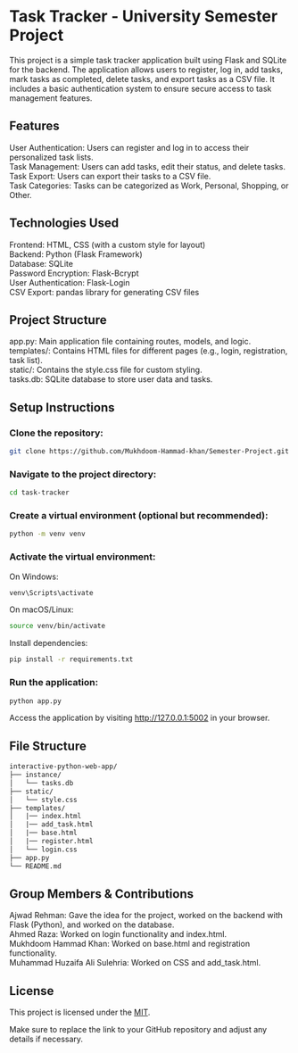 # Task Tracker - University Semester Project
This project is a simple task tracker application built using Flask and SQLite for the backend. The application allows users to register, log in, add tasks, mark tasks as completed, delete tasks, and export tasks as a CSV file. It includes a basic authentication system to ensure secure access to task management features.

## Features
User Authentication: Users can register and log in to access their personalized task lists.<br>
Task Management: Users can add tasks, edit their status, and delete tasks.<br>
Task Export: Users can export their tasks to a CSV file.<br>
Task Categories: Tasks can be categorized as Work, Personal, Shopping, or Other.<br>

## Technologies Used
Frontend: HTML, CSS (with a custom style for layout)<br>
Backend: Python (Flask Framework)<br>
Database: SQLite<br>
Password Encryption: Flask-Bcrypt<br>
User Authentication: Flask-Login<br>
CSV Export: pandas library for generating CSV files<br>

## Project Structure
app.py: Main application file containing routes, models, and logic.<br>
templates/: Contains HTML files for different pages (e.g., login, registration, task list).<br>
static/: Contains the style.css file for custom styling.<br>
tasks.db: SQLite database to store user data and tasks.<br>

## Setup Instructions

### Clone the repository:

```bash
git clone https://github.com/Mukhdoom-Hammad-khan/Semester-Project.git
```
### Navigate to the project directory:

```bash
cd task-tracker
```
### Create a virtual environment (optional but recommended):

```bash
python -m venv venv
```
### Activate the virtual environment:

On Windows:

```bash
venv\Scripts\activate
```

On macOS/Linux:

```bash
source venv/bin/activate
```

Install dependencies:

```bash
pip install -r requirements.txt
```

### Run the application:

```bash
python app.py
```
Access the application by visiting http://127.0.0.1:5002 in your browser.

## File Structure

```graphql
interactive-python-web-app/
├── instance/
│   └── tasks.db
├── static/
│   └── style.css
├── templates/
│   |── index.html
│   |── add_task.html
│   |── base.html
│   |── register.html
│   └── login.css
├── app.py
└── README.md
```

## Group Members & Contributions
Ajwad Rehman: Gave the idea for the project, worked on the backend with Flask (Python), and worked on the database.<br>
Ahmed Raza: Worked on login functionality and index.html.<br>
Mukhdoom Hammad Khan: Worked on base.html and registration functionality.<br>
Muhammad Huzaifa Ali Sulehria: Worked on CSS and add_task.html.<br>

## License
This project is licensed under the [MIT](LICENSE).

Make sure to replace the link to your GitHub repository and adjust any details if necessary.
